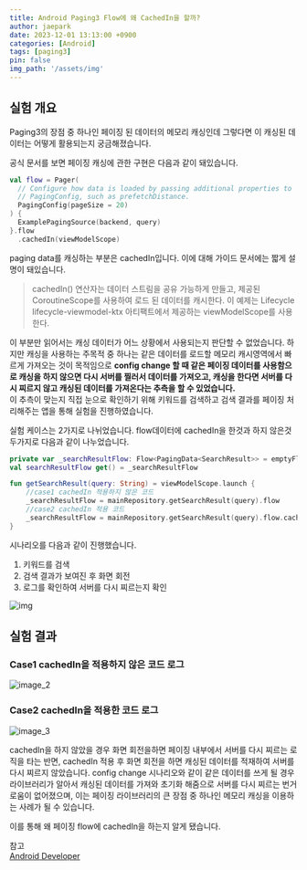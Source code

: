 ```yaml
---
title: Android Paging3 Flow에 왜 CachedIn을 할까?
author: jaepark
date: 2023-12-01 13:13:00 +0900
categories: [Android]
tags: [paging3]
pin: false
img_path: '/assets/img'
---
```

## **실험 개요**
Paging3의 장점 중 하나인 페이징 된 데이터의 메모리 캐싱인데 그렇다면 이 캐싱된 데이터는 어떻게 활용되는지 궁금해졌습니다.

공식 문서를 보면 페이징 캐싱에 관한 구현은 다음과 같이 돼있습니다.
```kotlin
val flow = Pager(
  // Configure how data is loaded by passing additional properties to
  // PagingConfig, such as prefetchDistance.
  PagingConfig(pageSize = 20)
) {
  ExamplePagingSource(backend, query)
}.flow
  .cachedIn(viewModelScope)
```
paging data를 캐싱하는 부분은 cachedIn입니다. 이에 대해 가이드 문서에는 짧게 설명이 돼있습니다.

>cachedIn() 연산자는 데이터 스트림을 공유 가능하게 만들고, 제공된 CoroutineScope를 사용하여 로드 된 데이터를 캐시한다. 
>이 예제는 Lifecycle lifecycle-viewmodel-ktx 아티팩트에서 제공하는 viewModelScope를 사용한다.

이 부분만 읽어서는 캐싱 데이터가 어느 상황에서 사용되는지 판단할 수 없었습니다. 하지만 캐싱을 사용하는 주목적 중 하나는 같은 데이터를 로드할 메모리 캐시영역에서 
빠르게 가져오는 것이 목적임으로 **config change 할 때 같은 페이징 데이터를 사용함으로 캐싱을 하지 않으면 다시 서버를 찔러서 데이터를 가져오고, 
캐싱을 한다면 서버를 다시 찌르지 않고 캐싱된 데이터를 가져온다는 추측을 할 수 있었습니다.**  
이 추측이 맞는지 직접 눈으로 확인하기 위해 키워드를 검색하고 검색 결과를 페이징 처리해주는 앱을 통해 실험을 진행하였습니다.

실험 케이스는 2가지로 나뉘었습니다. flow데이터에 cachedIn을 한것과 하지 않은것 두가지로 다음과 같이 나누었습니다. 
```kotlin
private var _searchResultFlow: Flow<PagingData<SearchResult>> = emptyFlow()
val searchResultFlow get() = _searchResultFlow

fun getSearchResult(query: String) = viewModelScope.launch {
    //case1 cachedIn 적용하지 않은 코드
    _searchResultFlow = mainRepository.getSearchResult(query).flow
    //case2 cachedIn 적용 코드
    _searchResultFlow = mainRepository.getSearchResult(query).flow.cachedIn(viewModelScope)
}
```

시나리오를 다음과 같이 진행했습니다.

1. 키워드를 검색
2. 검색 결과가 보여진 후 화면 회전
3. 로그를 확인하여 서버를 다시 찌르는지 확인

![img](https://github.com/YoonJaePark3908/StockPortfolio/assets/54883589/e928c1ab-16dd-4f14-a667-b615be98e2ce)

## **실험 결과**

### Case1 cachedIn을 적용하지 않은 코드 로그

<img alt="image_2" src="https://github.com/YoonJaePark3908/StockPortfolio/assets/54883589/86c34960-9b0b-4eb5-90c5-5cf93b6cfe8b">

### Case2 cachedIn을 적용한 코드 로그

<img alt="image_3" src="https://github.com/YoonJaePark3908/StockPortfolio/assets/54883589/17c01064-91dc-4121-8957-28fbc741912d">

cachedIn을 하지 않았을 경우 화면 회전을하면 페이징 내부에서 서버를 다시 찌르는 로직을 타는 반면, cachedIn 적용 후 화면 회전을 하면 캐싱된 데이터를 적재하여 서버를 다시 찌르지 않았습니다.
config change 시나리오와 같이 같은 데이터를 쓰게 될 경우 라이브러리가 알아서 캐싱된 데이터를 가져와 초기화 해줌으로 서버를 다시 찌르는 번거로움이 없어졌으며, 
이는 페이징 라이브러리의 큰 장점 중 하나인 메모리 캐싱을 이용하는 사례가 될 수 있습니다.

이를 통해 왜 페이징 flow에 cachedIn을 하는지 알게 됐습니다.

참고  
[Android Developer](https://developer.android.com/topic/libraries/architecture/paging/v3-paged-data)
